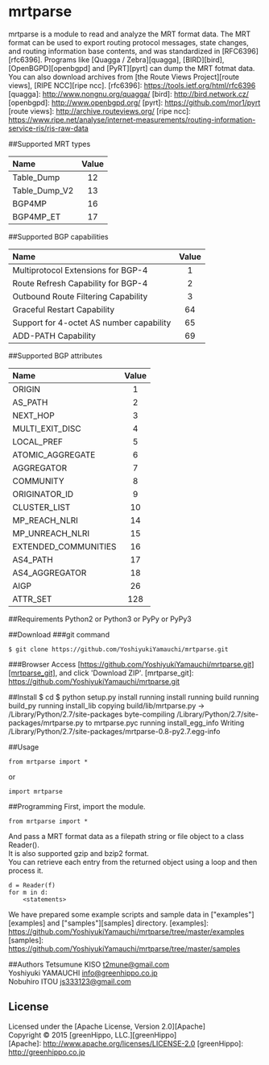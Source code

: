 mrtparse
========

mrtparse is a module to read and analyze the MRT format data.
The MRT format can be used to export routing protocol messages, state changes, and routing information base contents, and was standardized in [RFC6396][rfc6396].
Programs like [Quagga / Zebra][quagga], [BIRD][bird], [OpenBGPD][openbgpd] and [PyRT][pyrt] can dump the MRT fotmat data.
You can also download archives from [the Route Views Project][route views], [RIPE NCC][ripe ncc].
[rfc6396]: https://tools.ietf.org/html/rfc6396
[quagga]: http://www.nongnu.org/quagga/
[bird]: http://bird.network.cz/
[openbgpd]: http://www.openbgpd.org/
[pyrt]: https://github.com/mor1/pyrt
[route views]: http://archive.routeviews.org/
[ripe ncc]: https://www.ripe.net/analyse/internet-measurements/routing-information-service-ris/ris-raw-data

##Supported MRT types

|Name         |Value|
|:------------|:---:|
|Table_Dump   |12   |
|Table_Dump_V2|13   |
|BGP4MP       |16   |
|BGP4MP_ET    |17   |

##Supported BGP capabilities

|Name                                    |Value|
|:---------------------------------------|:---:|
|Multiprotocol Extensions for BGP-4      |1    |
|Route Refresh Capability for BGP-4      |2    |
|Outbound Route Filtering Capability     |3    |
|Graceful Restart Capability             |64   |
|Support for 4-octet AS number capability|65   |
|ADD-PATH Capability                     |69   |

##Supported BGP attributes

|Name                |Value|
|:-------------------|:---:|
|ORIGIN              |1    |
|AS_PATH             |2    |
|NEXT_HOP            |3    |
|MULTI_EXIT_DISC     |4    |
|LOCAL_PREF          |5    |
|ATOMIC_AGGREGATE    |6    |
|AGGREGATOR          |7    |
|COMMUNITY           |8    |
|ORIGINATOR_ID       |9    |
|CLUSTER_LIST        |10   |
|MP_REACH_NLRI       |14   |
|MP_UNREACH_NLRI     |15   |
|EXTENDED_COMMUNITIES|16   |
|AS4_PATH            |17   |
|AS4_AGGREGATOR      |18   |
|AIGP                |26   |
|ATTR_SET            |128  |

##Requirements
Python2 or Python3 or PyPy or PyPy3 

##Download
###git command
    
    $ git clone https://github.com/YoshiyukiYamauchi/mrtparse.git
    
###Browser
Access [https://github.com/YoshiyukiYamauchi/mrtparse.git][mrtparse_git], and click 'Download ZIP'.
[mrtparse_git]: https://github.com/YoshiyukiYamauchi/mrtparse.git
    

##Install
    $ cd <Clone Directory>
    $ python setup.py install
    running install
    running build
    running build_py
    running install_lib
    copying build/lib/mrtparse.py -> /Library/Python/2.7/site-packages
    byte-compiling /Library/Python/2.7/site-packages/mrtparse.py to mrtparse.pyc
    running install_egg_info
    Writing /Library/Python/2.7/site-packages/mrtparse-0.8-py2.7.egg-info


##Usage
    
    from mrtparse import *
    
or
    
    import mrtparse
    
##Programming
First, import the module.
    
    from mrtparse import *
    
And pass a MRT format data as a filepath string or file object to a class Reader().   
It is also supported gzip and bzip2 format.  
You can retrieve each entry from the returned object using a loop and then process it.  

    
    d = Reader(f)
    for m in d:
        <statements>

We have prepared some example scripts and sample data in ["examples"][examples] and ["samples"][samples] directory.
[examples]: https://github.com/YoshiyukiYamauchi/mrtparse/tree/master/examples
[samples]: https://github.com/YoshiyukiYamauchi/mrtparse/tree/master/samples
    

##Authors
Tetsumune KISO <t2mune@gmail.com>  
Yoshiyuki YAMAUCHI <info@greenhippo.co.jp>  
Nobuhiro ITOU <js333123@gmail.com>  

License
----------
Licensed under the [Apache License, Version 2.0][Apache]  
Copyright &copy; 2015 [greenHippo, LLC.][greenHippo]  
[Apache]: http://www.apache.org/licenses/LICENSE-2.0
[greenHippo]: http://greenhippo.co.jp

